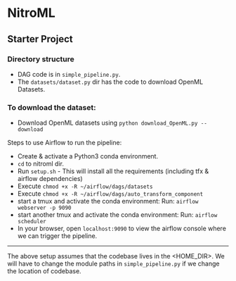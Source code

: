 # NitroML

## Starter Project

### Directory structure

- DAG code is in `simple_pipeline.py`.
- The `datasets/dataset.py` dir has the code to download OpenML Datasets.

### To download the dataset:
- Download OpenML datasets using `python download_OpenML.py --download`

Steps to use Airflow to run the pipeline:

- Create & activate a Python3 conda environment.
- `cd` to nitroml dir.
- Run `setup.sh` - This will install all the requirements (including tfx & airflow  dependencies)
- Execute `chmod +x -R ~/airflow/dags/datasets`
- Execute `chmod +x -R ~/airflow/dags/auto_transform_component`
- start a tmux and activate the conda environment: Run: `airflow webserver -p 9090`
- start another tmux and activate the conda environment: Run: `airflow scheduler`
- In your browser, open `localhost:9090` to view the airflow console where we can trigger the pipeline.

*****
The above setup assumes that the codebase lives in the <HOME_DIR>. We will have to change the module paths in `simple_pipeline.py` if we change the location of codebase.